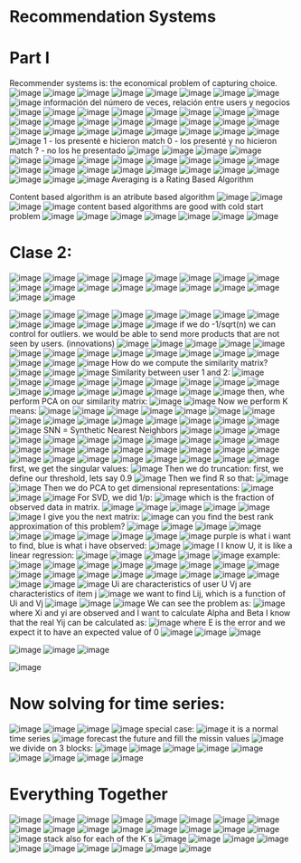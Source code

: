 # Recommendation Systems
# Part I
Recommender systems is: the economical problem of capturing choice.
![image](https://github.com/rafaelortegar/my_cheat_sheets/assets/51694410/c243735d-e7de-4207-ab33-2366469b89d4)
![image](https://github.com/rafaelortegar/my_cheat_sheets/assets/51694410/b2310437-a7a9-43d3-bfba-e7dfedfe0def)
![image](https://github.com/rafaelortegar/my_cheat_sheets/assets/51694410/5f22db06-61a9-41ec-8578-8d74986a5f79)
![image](https://github.com/rafaelortegar/my_cheat_sheets/assets/51694410/15b8b5f3-db0d-4378-b5d7-86e1e3f0323c)
![image](https://github.com/rafaelortegar/my_cheat_sheets/assets/51694410/09497713-a684-4d34-b658-719373afc3ff)
![image](https://github.com/rafaelortegar/my_cheat_sheets/assets/51694410/eda16066-070a-4f7e-be3e-e29b81bb1219)
![image](https://github.com/rafaelortegar/my_cheat_sheets/assets/51694410/68964b5e-b6e1-4714-823a-c6f53a6994fe)
![image](https://github.com/rafaelortegar/my_cheat_sheets/assets/51694410/9f709f0a-479d-4454-aea6-46be336dc482)
![image](https://github.com/rafaelortegar/my_cheat_sheets/assets/51694410/114e94ce-611e-4de4-9180-f284e3edebcd)
información del número de veces, relación entre users y negocios
![image](https://github.com/rafaelortegar/my_cheat_sheets/assets/51694410/a00b4eb0-5513-4dbe-9fc1-3fc648c48598)
![image](https://github.com/rafaelortegar/my_cheat_sheets/assets/51694410/ae275664-48cf-45de-9815-90d71a69a145)
![image](https://github.com/rafaelortegar/my_cheat_sheets/assets/51694410/af09eb22-a11e-4c57-b14a-52dc8d7443e7)
![image](https://github.com/rafaelortegar/my_cheat_sheets/assets/51694410/3bfafa11-1a8b-445a-992a-6a5c79efe4e9)
![image](https://github.com/rafaelortegar/my_cheat_sheets/assets/51694410/dba8b5b4-001c-4f99-b63a-e4991c8a5d0f)
![image](https://github.com/rafaelortegar/my_cheat_sheets/assets/51694410/3352ed8c-2a6d-4efa-a93d-d346e315d1d6)
![image](https://github.com/rafaelortegar/my_cheat_sheets/assets/51694410/4c7e8955-99f2-4866-8c74-02b68b1fef62)
![image](https://github.com/rafaelortegar/my_cheat_sheets/assets/51694410/3a4780ee-edbe-4322-bc47-7dd69d716d13)
![image](https://github.com/rafaelortegar/my_cheat_sheets/assets/51694410/62ac29c3-ea1c-4cc8-8a6a-59876aff8d96)
![image](https://github.com/rafaelortegar/my_cheat_sheets/assets/51694410/16e90d5e-dc07-4aec-bdd2-e96fa51872b9)
![image](https://github.com/rafaelortegar/my_cheat_sheets/assets/51694410/e8f459a4-052b-404e-b451-959ac0ed1502)
![image](https://github.com/rafaelortegar/my_cheat_sheets/assets/51694410/565491fd-45e2-487e-b0f5-d2c008136e53)
![image](https://github.com/rafaelortegar/my_cheat_sheets/assets/51694410/0954a247-c1c7-40fa-bac8-b99f3e4e5fc1)
![image](https://github.com/rafaelortegar/my_cheat_sheets/assets/51694410/18f5d67d-a024-4d31-9d2a-43375833d646)
![image](https://github.com/rafaelortegar/my_cheat_sheets/assets/51694410/48492f66-ffb8-426a-b89e-574c80cc3937)
![image](https://github.com/rafaelortegar/my_cheat_sheets/assets/51694410/f293375f-c3c3-4153-8b14-ee838db5dcb0)
![image](https://github.com/rafaelortegar/my_cheat_sheets/assets/51694410/4a259653-0666-4bc0-a24a-3ea065af4a09)
![image](https://github.com/rafaelortegar/my_cheat_sheets/assets/51694410/5d4ba9ae-0f28-47e5-8cb3-ecf6a9288238)
![image](https://github.com/rafaelortegar/my_cheat_sheets/assets/51694410/ba0e56f3-8bbc-48f6-b439-987a6d1a0cb0)
![image](https://github.com/rafaelortegar/my_cheat_sheets/assets/51694410/5de0ec93-b10a-4ac1-a9c8-58756c64784b)
![image](https://github.com/rafaelortegar/my_cheat_sheets/assets/51694410/832b4a38-e2ce-4dac-8d97-216a679727e8)
![image](https://github.com/rafaelortegar/my_cheat_sheets/assets/51694410/c1c5ab46-0f2c-4589-a266-ee30c31f56c0)
![image](https://github.com/rafaelortegar/my_cheat_sheets/assets/51694410/2a261ea1-f7f1-49e4-bda3-8a0b9d20d199)
![image](https://github.com/rafaelortegar/my_cheat_sheets/assets/51694410/c07b9f4f-7948-44c6-8d5c-a1b9ba6bff41)
![image](https://github.com/rafaelortegar/my_cheat_sheets/assets/51694410/d6c315bb-82ef-44f4-99a1-d3efd3645b28)
1 -  los presenté e hicieron match
0 - los presenté y no hicieron match
? - no los he presentado
![image](https://github.com/rafaelortegar/my_cheat_sheets/assets/51694410/d86a54bd-3966-411f-8598-b04257442640)
![image](https://github.com/rafaelortegar/my_cheat_sheets/assets/51694410/c0a7ad72-cd43-41b4-ac83-ab56fcc5fe01)
![image](https://github.com/rafaelortegar/my_cheat_sheets/assets/51694410/d4bb8704-c74b-43a0-85c3-700e14579f22)
![image](https://github.com/rafaelortegar/my_cheat_sheets/assets/51694410/fd292853-f8dc-403d-86cd-a4db3be8156a)
![image](https://github.com/rafaelortegar/my_cheat_sheets/assets/51694410/5553e182-8c47-4838-8940-ba6526355831)
![image](https://github.com/rafaelortegar/my_cheat_sheets/assets/51694410/13ce9636-103b-43f0-9395-6d27a612042c)
![image](https://github.com/rafaelortegar/my_cheat_sheets/assets/51694410/57a1dc8d-4854-4a5d-aebe-bc9b540fa154)
![image](https://github.com/rafaelortegar/my_cheat_sheets/assets/51694410/aa75c314-0749-4d18-8e1f-b14cef5c648b)
![image](https://github.com/rafaelortegar/my_cheat_sheets/assets/51694410/f27f1cae-1f87-44d3-a5ac-9986add3ad4a)
![image](https://github.com/rafaelortegar/my_cheat_sheets/assets/51694410/b7d1453a-a345-4628-938e-8dcfb0a80601)
![image](https://github.com/rafaelortegar/my_cheat_sheets/assets/51694410/09477d3f-e832-4663-a9e0-de49859ab8d8)
![image](https://github.com/rafaelortegar/my_cheat_sheets/assets/51694410/eaaa3f4e-3231-44a8-bab5-167c843882b7)
![image](https://github.com/rafaelortegar/my_cheat_sheets/assets/51694410/c9058172-2895-4258-89f4-be77835eb545)
![image](https://github.com/rafaelortegar/my_cheat_sheets/assets/51694410/86e48de4-a2af-41cc-a9be-0bc750a38705)
![image](https://github.com/rafaelortegar/my_cheat_sheets/assets/51694410/654a36ed-167b-479d-8137-a2f0f2cc73b0)
![image](https://github.com/rafaelortegar/my_cheat_sheets/assets/51694410/1454b6fc-624b-4001-8a57-0b5498eeae72)
![image](https://github.com/rafaelortegar/my_cheat_sheets/assets/51694410/9035a29d-2cf6-4dd2-94c4-57ff37c89f78)
![image](https://github.com/rafaelortegar/my_cheat_sheets/assets/51694410/677d490c-b0fd-4e75-b90b-d37f12873b27)
![image](https://github.com/rafaelortegar/my_cheat_sheets/assets/51694410/05bd5fd8-6c38-4c51-92fb-9086b9c3277c)
![image](https://github.com/rafaelortegar/my_cheat_sheets/assets/51694410/423e76a7-5720-4cdb-8b49-6326a0a7b39c)
![image](https://github.com/rafaelortegar/my_cheat_sheets/assets/51694410/2c664eeb-81cd-4e51-a072-98c3f65cbb96)
![image](https://github.com/rafaelortegar/my_cheat_sheets/assets/51694410/d3e16f0e-f980-497a-9695-d88da7cdea0f)
![image](https://github.com/rafaelortegar/my_cheat_sheets/assets/51694410/e95dd408-d494-425f-9750-92373ee2be4d)
Averaging is a Rating Based Algorithm

Content based algorithm is an atribute based algorithm
![image](https://github.com/rafaelortegar/my_cheat_sheets/assets/51694410/af488900-8e00-406f-ac68-84b62b84bb42)
![image](https://github.com/rafaelortegar/my_cheat_sheets/assets/51694410/d9f96270-4846-4477-b45b-5543fd2453e6)
![image](https://github.com/rafaelortegar/my_cheat_sheets/assets/51694410/6d689c44-2ec9-499b-b79e-261dc9f62910)
![image](https://github.com/rafaelortegar/my_cheat_sheets/assets/51694410/1b355544-ee75-460b-97f9-22bed317e143)
content based algorithms are good with cold start problem
![image](https://github.com/rafaelortegar/my_cheat_sheets/assets/51694410/a3937c5c-3ed5-4752-aa1c-396eab16a996)
![image](https://github.com/rafaelortegar/my_cheat_sheets/assets/51694410/4f566a04-cb34-4669-acf6-66e0e590d8e0)
![image](https://github.com/rafaelortegar/my_cheat_sheets/assets/51694410/cd5e6dfa-5d81-495c-87d5-054b8308f62b)
![image](https://github.com/rafaelortegar/my_cheat_sheets/assets/51694410/6acb548d-e123-49cd-8c80-e0dffad78777)
![image](https://github.com/rafaelortegar/my_cheat_sheets/assets/51694410/ae81c4fb-1e13-4cea-8390-c7fd2c4dd51b)
![image](https://github.com/rafaelortegar/my_cheat_sheets/assets/51694410/0b3f407e-f1d8-45a7-b42e-c51a63b37ad3)
![image](https://github.com/rafaelortegar/my_cheat_sheets/assets/51694410/a8d9cd90-c0f6-4c3b-bd47-f0706fd4568f)

# Clase 2:
![image](https://github.com/rafaelortegar/my_cheat_sheets/assets/51694410/265b2afa-c900-4a96-a04c-bb282d247f70)
![image](https://github.com/rafaelortegar/my_cheat_sheets/assets/51694410/001ef156-8db5-472f-aea5-1d85eb5f88a0)
![image](https://github.com/rafaelortegar/my_cheat_sheets/assets/51694410/71530002-705e-4d87-9bc0-34791abce67b)
![image](https://github.com/rafaelortegar/my_cheat_sheets/assets/51694410/6510a046-d10b-417c-aa8e-79e3241b3834)
![image](https://github.com/rafaelortegar/my_cheat_sheets/assets/51694410/61c0604d-6239-4d25-929e-a2f2f81c30ad)
![image](https://github.com/rafaelortegar/my_cheat_sheets/assets/51694410/b4345cb8-8fd8-4653-8cb1-b84770a41676)
![image](https://github.com/rafaelortegar/my_cheat_sheets/assets/51694410/528dfb68-f6b9-43de-a2ed-156907834bc6)
![image](https://github.com/rafaelortegar/my_cheat_sheets/assets/51694410/c492c145-8517-41dc-9880-4510e1e6bbda)
![image](https://github.com/rafaelortegar/my_cheat_sheets/assets/51694410/4cc299a2-eb34-4788-87b7-cfa6ed972b2f)
![image](https://github.com/rafaelortegar/my_cheat_sheets/assets/51694410/41c31fce-96f6-4a26-9aa2-11c4567bcb66)
![image](https://github.com/rafaelortegar/my_cheat_sheets/assets/51694410/c75b2eab-82bf-42c7-af6a-937ebde08b52)
![image](https://github.com/rafaelortegar/my_cheat_sheets/assets/51694410/77dce3de-2dbf-402d-b704-f02513baa60b)
![image](https://github.com/rafaelortegar/my_cheat_sheets/assets/51694410/bb46395b-0bcd-420f-8054-92f76dde735e)
![image](https://github.com/rafaelortegar/my_cheat_sheets/assets/51694410/75a0f0a9-b678-44d8-a169-36bdb64f61d3)
![image](https://github.com/rafaelortegar/my_cheat_sheets/assets/51694410/11dffd3b-a6c8-4957-a08a-724a196604f8)
![image](https://github.com/rafaelortegar/my_cheat_sheets/assets/51694410/fdaa608e-9853-463b-abbd-d911575da35f)
![image](https://github.com/rafaelortegar/my_cheat_sheets/assets/51694410/b8862f31-deec-451a-b023-1f70f229bc26)
![image](https://github.com/rafaelortegar/my_cheat_sheets/assets/51694410/669fe668-8793-4b77-bd00-8c6723dcc16d)

![image](https://github.com/rafaelortegar/my_cheat_sheets/assets/51694410/5a1c2ce0-c9ea-42ff-b77c-e03094f01507)
![image](https://github.com/rafaelortegar/my_cheat_sheets/assets/51694410/be077ac7-b60d-47db-9b1b-740a8ad5f7f5)
![image](https://github.com/rafaelortegar/my_cheat_sheets/assets/51694410/1aca51f7-1f14-45db-bbc1-b3df11512232)
![image](https://github.com/rafaelortegar/my_cheat_sheets/assets/51694410/aa29536e-ff50-46d6-beab-c037da49817c)
![image](https://github.com/rafaelortegar/my_cheat_sheets/assets/51694410/65081819-6cb0-4b53-989e-a5e1e4478997)
![image](https://github.com/rafaelortegar/my_cheat_sheets/assets/51694410/a35577b0-b4e1-4840-9288-02396050c523)
![image](https://github.com/rafaelortegar/my_cheat_sheets/assets/51694410/8589c691-3149-4919-b9c0-1e2767ec2474)
![image](https://github.com/rafaelortegar/my_cheat_sheets/assets/51694410/69f751ea-cdb3-4d90-b748-fd9997357b0a)
![image](https://github.com/rafaelortegar/my_cheat_sheets/assets/51694410/258e5fd5-6909-4014-bfb3-e8d4e281c68e)
![image](https://github.com/rafaelortegar/my_cheat_sheets/assets/51694410/cc150710-8f4f-43a6-919a-b3b10599d641)
![image](https://github.com/rafaelortegar/my_cheat_sheets/assets/51694410/3d20f455-df93-40ad-af73-c18580aaf495)
![image](https://github.com/rafaelortegar/my_cheat_sheets/assets/51694410/29ba8e45-2eb2-427c-a1ba-125d8d9faa86)
![image](https://github.com/rafaelortegar/my_cheat_sheets/assets/51694410/fb4c5d68-5cce-4e1d-87e6-8ccc0873ce00)
if we do -1/sqrt(n) we can control for outliers. we would be able to send more products that are not seen by users. (innovations)
![image](https://github.com/rafaelortegar/my_cheat_sheets/assets/51694410/251f7ab6-98d5-4972-973b-885b1f7503e5)
![image](https://github.com/rafaelortegar/my_cheat_sheets/assets/51694410/18b74532-a375-48e3-a1e4-a63b6c476d54)
![image](https://github.com/rafaelortegar/my_cheat_sheets/assets/51694410/0ecb5d3e-4242-4225-95a3-2d2917182b85)
![image](https://github.com/rafaelortegar/my_cheat_sheets/assets/51694410/844251d8-5328-4579-850a-f06917a1e0b9)
![image](https://github.com/rafaelortegar/my_cheat_sheets/assets/51694410/10473822-b66f-445e-bd53-9d863aa1481d)
![image](https://github.com/rafaelortegar/my_cheat_sheets/assets/51694410/7ddc5500-ca9b-4c0d-84bb-9222ede5c344)
![image](https://github.com/rafaelortegar/my_cheat_sheets/assets/51694410/63ef28fd-1718-45fc-8004-0f0b8c966307)
![image](https://github.com/rafaelortegar/my_cheat_sheets/assets/51694410/95f0e581-2036-4311-a1b5-17563d7edccd)
![image](https://github.com/rafaelortegar/my_cheat_sheets/assets/51694410/32d52d7c-f0bb-4f10-9deb-9bd74a8221ac)
![image](https://github.com/rafaelortegar/my_cheat_sheets/assets/51694410/d864f96d-bcf4-4744-b71d-21be5642df6b)
![image](https://github.com/rafaelortegar/my_cheat_sheets/assets/51694410/39f7d387-4837-446f-ab38-6451c68dcec8)
![image](https://github.com/rafaelortegar/my_cheat_sheets/assets/51694410/58ba0f61-ab04-4e6f-a268-8ee7f8aaee3a)
![image](https://github.com/rafaelortegar/my_cheat_sheets/assets/51694410/d64c996e-9838-449f-879c-0f551fc8dad5)
![image](https://github.com/rafaelortegar/my_cheat_sheets/assets/51694410/a29db12c-a5ed-40cc-b917-508f92cffa5d)
![image](https://github.com/rafaelortegar/my_cheat_sheets/assets/51694410/d30f83fa-c651-4dae-8ada-25caa3043395)
![image](https://github.com/rafaelortegar/my_cheat_sheets/assets/51694410/ffa9588b-ffda-47aa-a054-fa71a7dd65fb)
How do we compute the similarity matrix?
![image](https://github.com/rafaelortegar/my_cheat_sheets/assets/51694410/2bd8d184-2ceb-4f96-8798-ca8e52406c3c)
![image](https://github.com/rafaelortegar/my_cheat_sheets/assets/51694410/d4ca61b0-81b0-4d00-b173-8040ec93ce50)
![image](https://github.com/rafaelortegar/my_cheat_sheets/assets/51694410/efc69bbd-c7e7-4ee8-875f-28c31626164b)
Similarity between user 1 and 2: 
![image](https://github.com/rafaelortegar/my_cheat_sheets/assets/51694410/29162ad0-ef17-40c9-ba7e-ecbc9902b8a8)
![image](https://github.com/rafaelortegar/my_cheat_sheets/assets/51694410/c981c90a-2a94-428c-9de2-7588c1d7d985)
![image](https://github.com/rafaelortegar/my_cheat_sheets/assets/51694410/eaee3869-a972-4c97-9862-5b0076e37006)
![image](https://github.com/rafaelortegar/my_cheat_sheets/assets/51694410/2c547dff-d06d-4ff2-821e-6d5fc0c55499)
![image](https://github.com/rafaelortegar/my_cheat_sheets/assets/51694410/e644abe5-72bc-4c34-9d43-463b686940ba)
![image](https://github.com/rafaelortegar/my_cheat_sheets/assets/51694410/a619b9ee-8640-4b28-a67e-e75553f11634)
![image](https://github.com/rafaelortegar/my_cheat_sheets/assets/51694410/30901bf8-a5d5-48e9-b514-2692dfa11d31)
![image](https://github.com/rafaelortegar/my_cheat_sheets/assets/51694410/7d17a379-1122-4cd4-a455-b8f91fb619e2)
![image](https://github.com/rafaelortegar/my_cheat_sheets/assets/51694410/6702d470-e641-45c3-9f40-4e37426db72d)
![image](https://github.com/rafaelortegar/my_cheat_sheets/assets/51694410/8813c5ca-2033-4036-a3d2-34b65e1485f8)
![image](https://github.com/rafaelortegar/my_cheat_sheets/assets/51694410/338451b7-ef68-4ece-824b-cd2852839627)
![image](https://github.com/rafaelortegar/my_cheat_sheets/assets/51694410/bbeedb46-a0af-4843-8ffc-5aa421d73855)
![image](https://github.com/rafaelortegar/my_cheat_sheets/assets/51694410/483edba0-ceeb-4da6-ad1a-d85337f22cea)
![image](https://github.com/rafaelortegar/my_cheat_sheets/assets/51694410/7dcff38d-6394-4b99-beab-6e3890673732)
![image](https://github.com/rafaelortegar/my_cheat_sheets/assets/51694410/47d57424-2b89-480f-ab1c-0af8fba0e61d)
![image](https://github.com/rafaelortegar/my_cheat_sheets/assets/51694410/1eab90fc-6da0-49cb-ac9c-56ac0a724ab2)
then, whe perform PCA on our similarity matrix:
![image](https://github.com/rafaelortegar/my_cheat_sheets/assets/51694410/f174413e-d455-4e80-a68b-10574484297f)
![image](https://github.com/rafaelortegar/my_cheat_sheets/assets/51694410/8565a23f-7511-42da-be54-2eca1693a064)
Now we perform K means:
![image](https://github.com/rafaelortegar/my_cheat_sheets/assets/51694410/ddc7aa61-8ec9-49e1-b0d4-b99b5e74a6e6)
![image](https://github.com/rafaelortegar/my_cheat_sheets/assets/51694410/d68e9c09-0637-4f1d-a3f2-7248eb600dc0)
![image](https://github.com/rafaelortegar/my_cheat_sheets/assets/51694410/f89b1137-4fd5-41f5-b231-e539f3f3ec45)
![image](https://github.com/rafaelortegar/my_cheat_sheets/assets/51694410/26792ca5-8ce3-434f-902f-734845a0afa6)
![image](https://github.com/rafaelortegar/my_cheat_sheets/assets/51694410/853e3295-0ab9-4575-8424-0b2892023ff4)
![image](https://github.com/rafaelortegar/my_cheat_sheets/assets/51694410/230b6915-93e8-434d-bafd-e65784ee1d1c)
![image](https://github.com/rafaelortegar/my_cheat_sheets/assets/51694410/4d177b72-3069-492d-8592-7d9ba23b874a)
![image](https://github.com/rafaelortegar/my_cheat_sheets/assets/51694410/816a266a-0fd4-4e19-8b6d-c7f251850b74)
![image](https://github.com/rafaelortegar/my_cheat_sheets/assets/51694410/f8dcfc79-7628-4c4e-b732-a1dd67d51e3d)
![image](https://github.com/rafaelortegar/my_cheat_sheets/assets/51694410/794b90be-fb86-46db-b25f-661014b9b208)
![image](https://github.com/rafaelortegar/my_cheat_sheets/assets/51694410/b5eb13b9-c796-469c-9014-5711a168d91f)
![image](https://github.com/rafaelortegar/my_cheat_sheets/assets/51694410/cb3b327c-381b-42a1-99d7-30edb7720c76)
![image](https://github.com/rafaelortegar/my_cheat_sheets/assets/51694410/02342753-350b-4298-b25d-102502102a59)
![image](https://github.com/rafaelortegar/my_cheat_sheets/assets/51694410/ee5e2941-fc9e-4c59-bcce-e813a2c05277)
![image](https://github.com/rafaelortegar/my_cheat_sheets/assets/51694410/5cecd3bc-172e-4314-a4c7-1a1b9afd2f9d)
![image](https://github.com/rafaelortegar/my_cheat_sheets/assets/51694410/64419ced-17bc-4ebf-9ce9-888f21139668)
SNN = Synthetic Nearest Neighbors
![image](https://github.com/rafaelortegar/my_cheat_sheets/assets/51694410/b2bd2771-3b7c-4b03-a8fd-43c4b03338a8)
![image](https://github.com/rafaelortegar/my_cheat_sheets/assets/51694410/d0317f82-0ac1-4761-890e-5d0397d5294a)
![image](https://github.com/rafaelortegar/my_cheat_sheets/assets/51694410/e0102e66-23f6-4497-8320-007702e9cf2e)
![image](https://github.com/rafaelortegar/my_cheat_sheets/assets/51694410/da1ae7f3-1aa1-454e-8c99-9cd40745c099)
![image](https://github.com/rafaelortegar/my_cheat_sheets/assets/51694410/74351dde-2bb2-4910-8413-742f1679e811)
![image](https://github.com/rafaelortegar/my_cheat_sheets/assets/51694410/0e531f5d-2934-40f9-9e80-9727fa750c6f)
![image](https://github.com/rafaelortegar/my_cheat_sheets/assets/51694410/621214f1-08b3-4832-8f0f-db6ce0122a1c)
![image](https://github.com/rafaelortegar/my_cheat_sheets/assets/51694410/f65ac4b6-09e4-4ee2-a9b8-0e75972b5b26)
![image](https://github.com/rafaelortegar/my_cheat_sheets/assets/51694410/4d77d6d2-cea0-43f3-be66-85d0bac668e3)
![image](https://github.com/rafaelortegar/my_cheat_sheets/assets/51694410/7a6ba203-70d5-430a-b921-a159018916f1)
![image](https://github.com/rafaelortegar/my_cheat_sheets/assets/51694410/a121857c-7a60-4c33-af78-fb986f3ca115)
![image](https://github.com/rafaelortegar/my_cheat_sheets/assets/51694410/372198d8-9a94-4137-83ee-441aca80382d)
![image](https://github.com/rafaelortegar/my_cheat_sheets/assets/51694410/739ef370-27c8-4e62-9593-360e37214543)
![image](https://github.com/rafaelortegar/my_cheat_sheets/assets/51694410/134b1bc3-0120-4a0a-929f-22283ba6bbaf)
![image](https://github.com/rafaelortegar/my_cheat_sheets/assets/51694410/70cd411f-0176-4536-bd8c-40c08d321582)
![image](https://github.com/rafaelortegar/my_cheat_sheets/assets/51694410/1edd2846-35a3-48ab-8071-21e2012a6949)
![image](https://github.com/rafaelortegar/my_cheat_sheets/assets/51694410/c5e1b14a-ca8a-4016-aea7-b9bb3be6678f)
![image](https://github.com/rafaelortegar/my_cheat_sheets/assets/51694410/9f838720-3e89-42ba-979f-b9c7232d9b11)
![image](https://github.com/rafaelortegar/my_cheat_sheets/assets/51694410/8d0128a3-0c38-4226-b0a1-5fc6d510364c)
![image](https://github.com/rafaelortegar/my_cheat_sheets/assets/51694410/b89b9d58-5ae0-432a-a562-934ea3b46777)
![image](https://github.com/rafaelortegar/my_cheat_sheets/assets/51694410/e027de06-2d56-4e96-99d1-8fc32a781e6a)
![image](https://github.com/rafaelortegar/my_cheat_sheets/assets/51694410/5a5698e8-d1af-4179-bb3f-2d8e7511be39)
![image](https://github.com/rafaelortegar/my_cheat_sheets/assets/51694410/2f66b3c9-f2d4-4b0c-b4ac-e2d402fe2df3)
![image](https://github.com/rafaelortegar/my_cheat_sheets/assets/51694410/c9aaee34-01cb-4245-a18e-d106feea67f7)
![image](https://github.com/rafaelortegar/my_cheat_sheets/assets/51694410/8dbc4090-8d02-4511-8e87-cecbab73cbd6)
![image](https://github.com/rafaelortegar/my_cheat_sheets/assets/51694410/afdf588d-def8-4ffb-b0d3-e8cd93e0dc86)
![image](https://github.com/rafaelortegar/my_cheat_sheets/assets/51694410/83da241e-8d50-4041-9ab1-e707a236bfaf)
first, we get the singular values:
![image](https://github.com/rafaelortegar/my_cheat_sheets/assets/51694410/6ebfbe01-db87-42a4-8206-4f88e79a029c)
Then we do truncation:
first, we define our threshold, lets say 0.9
![image](https://github.com/rafaelortegar/my_cheat_sheets/assets/51694410/c51ee7cd-ee6c-4bc6-993e-d4000b9c50b4)
Then we find R so that:
![image](https://github.com/rafaelortegar/my_cheat_sheets/assets/51694410/544404c3-582d-4746-aa2d-4d99933d9a60)
![image](https://github.com/rafaelortegar/my_cheat_sheets/assets/51694410/1ca62f88-8437-4050-8c32-09e832574c73)
Then we do PCA to get dimensional representations:
![image](https://github.com/rafaelortegar/my_cheat_sheets/assets/51694410/7935dad4-741b-4e1c-b230-e3ed36d0e45f)
![image](https://github.com/rafaelortegar/my_cheat_sheets/assets/51694410/a068c6dc-cd42-4f9c-ae32-378149a35720)
![image](https://github.com/rafaelortegar/my_cheat_sheets/assets/51694410/b8a3ca8b-49da-4e78-a2d0-a0e811f611cf)
For SVD, we did 1/p:
![image](https://github.com/rafaelortegar/my_cheat_sheets/assets/51694410/52016192-dc49-43e2-87a5-9c00b5aff8ae)
which is the fraction of observed data in matrix.
![image](https://github.com/rafaelortegar/my_cheat_sheets/assets/51694410/7c70d8b2-bca0-4e50-8560-c658cc051844)
![image](https://github.com/rafaelortegar/my_cheat_sheets/assets/51694410/c226029f-04b5-403e-bc75-422a27df22a6)
![image](https://github.com/rafaelortegar/my_cheat_sheets/assets/51694410/3f835037-c50d-4b5a-adb1-ee451c424802)
![image](https://github.com/rafaelortegar/my_cheat_sheets/assets/51694410/5691fcf8-ba18-4c25-9749-7108e8b47adb)
![image](https://github.com/rafaelortegar/my_cheat_sheets/assets/51694410/a3e042af-e6ed-4ab7-a431-3a7e932b15d2)
![image](https://github.com/rafaelortegar/my_cheat_sheets/assets/51694410/6122ebd3-189d-4657-833a-ec3705ca9d36)
I give you the next matrix:
![image](https://github.com/rafaelortegar/my_cheat_sheets/assets/51694410/16192c90-4830-45eb-be21-7d6b13b92623)
can you find the best rank approximation of this problem?
![image](https://github.com/rafaelortegar/my_cheat_sheets/assets/51694410/952e6136-1b31-4fc7-bbd3-728f57c30462)
![image](https://github.com/rafaelortegar/my_cheat_sheets/assets/51694410/3803ee10-ea08-4b68-95d4-f428703e7653)
![image](https://github.com/rafaelortegar/my_cheat_sheets/assets/51694410/7a3753e7-9869-4f53-89a5-c195664c48ef)
![image](https://github.com/rafaelortegar/my_cheat_sheets/assets/51694410/01814504-c3ac-4935-b67a-9267cf3356a2)
![image](https://github.com/rafaelortegar/my_cheat_sheets/assets/51694410/2149c8ee-64f7-4e55-a2b4-ca9840771266)
![image](https://github.com/rafaelortegar/my_cheat_sheets/assets/51694410/0404008f-e4cf-4a3e-9ac7-176f4dcad0a3)
![image](https://github.com/rafaelortegar/my_cheat_sheets/assets/51694410/91e76549-6e92-4392-bdb7-12317c17a7ca)
![image](https://github.com/rafaelortegar/my_cheat_sheets/assets/51694410/49d1970b-5a7b-4dda-b603-91bd81964e86)
![image](https://github.com/rafaelortegar/my_cheat_sheets/assets/51694410/624724fd-4c45-46b9-808f-b13592dc5f71)
![image](https://github.com/rafaelortegar/my_cheat_sheets/assets/51694410/c3527744-d165-4989-94ce-e0b882792dd6)
purple is what i want to find, blue is what i have observed:
![image](https://github.com/rafaelortegar/my_cheat_sheets/assets/51694410/6480e0dd-04a3-4757-b885-690710099388)
![image](https://github.com/rafaelortegar/my_cheat_sheets/assets/51694410/46c7cc43-d8f2-46b6-9c02-2a45cf01dc9d)
I I know U, it is like a linear regression:
![image](https://github.com/rafaelortegar/my_cheat_sheets/assets/51694410/2427d053-c939-4957-8bdf-e0f80f2fdfb9)
![image](https://github.com/rafaelortegar/my_cheat_sheets/assets/51694410/f6b03312-bbcd-4dee-a720-f1184b743a87)
![image](https://github.com/rafaelortegar/my_cheat_sheets/assets/51694410/f2baf8c4-8d43-42f5-a5a3-70262bc1e235)
![image](https://github.com/rafaelortegar/my_cheat_sheets/assets/51694410/11dd72d8-6026-48ea-bac5-a8a5d49b0179)
![image](https://github.com/rafaelortegar/my_cheat_sheets/assets/51694410/b28a4670-cd1d-4003-b48e-723d96411dc7)
example:
![image](https://github.com/rafaelortegar/my_cheat_sheets/assets/51694410/a0ed2293-ac36-4a53-814d-90e2132eefe6)
![image](https://github.com/rafaelortegar/my_cheat_sheets/assets/51694410/8a5a3fce-fc43-419b-be63-e3bba7e0ffae)
![image](https://github.com/rafaelortegar/my_cheat_sheets/assets/51694410/22dd4db8-13bf-4dc2-9cd4-987e49ca6944)
![image](https://github.com/rafaelortegar/my_cheat_sheets/assets/51694410/1336fff0-4202-425a-98d2-b03c727cc0f2)
![image](https://github.com/rafaelortegar/my_cheat_sheets/assets/51694410/93a03f7c-7542-45c0-bbb4-4ae979ccf202)
![image](https://github.com/rafaelortegar/my_cheat_sheets/assets/51694410/ed057557-e5de-4660-9c3f-3250f8e109a7)
![image](https://github.com/rafaelortegar/my_cheat_sheets/assets/51694410/df1bfcf2-0c7a-4183-b2a8-598f011955b2)
![image](https://github.com/rafaelortegar/my_cheat_sheets/assets/51694410/5a1e908f-68a8-4a57-8ff5-0fa9825da6fd)
![image](https://github.com/rafaelortegar/my_cheat_sheets/assets/51694410/20967163-3c17-43bc-bf51-bd235c490568)
![image](https://github.com/rafaelortegar/my_cheat_sheets/assets/51694410/6b49beaa-630b-4c2f-9470-d5983763e052)
![image](https://github.com/rafaelortegar/my_cheat_sheets/assets/51694410/e8865b98-c1a0-49e2-b152-c687270e7fde)
![image](https://github.com/rafaelortegar/my_cheat_sheets/assets/51694410/2e1b6a96-162e-4998-aa5b-876dc3c90df3)
![image](https://github.com/rafaelortegar/my_cheat_sheets/assets/51694410/a054d3e7-6c1d-4d84-bd25-2f4a5f946939)
![image](https://github.com/rafaelortegar/my_cheat_sheets/assets/51694410/5a7a2615-2570-4c05-846e-93ab47485815)
![image](https://github.com/rafaelortegar/my_cheat_sheets/assets/51694410/249fe294-d4b3-403e-85f1-b3b7c9341961)
![image](https://github.com/rafaelortegar/my_cheat_sheets/assets/51694410/11eb2638-2770-4bb2-8d99-28e3f60792a7)
![image](https://github.com/rafaelortegar/my_cheat_sheets/assets/51694410/b28fdd8f-a30b-4af7-a42b-09b047fada61)
![image](https://github.com/rafaelortegar/my_cheat_sheets/assets/51694410/792bbf92-f455-494c-8eb0-609ee1fe0363)
![image](https://github.com/rafaelortegar/my_cheat_sheets/assets/51694410/83d8770b-936c-4d87-a434-57caeed2d758)
Ui are characteristics of user U
Vj are characteristics of item j
![image](https://github.com/rafaelortegar/my_cheat_sheets/assets/51694410/852dc483-65a5-4c80-9649-792ac52ff079)
we want to find Lij, which is a function of Ui and Vj
![image](https://github.com/rafaelortegar/my_cheat_sheets/assets/51694410/150e4d27-54be-4e3e-ad9d-69b1de54073b)
![image](https://github.com/rafaelortegar/my_cheat_sheets/assets/51694410/639ba806-8d33-46bd-89e9-f092ace6012d)
![image](https://github.com/rafaelortegar/my_cheat_sheets/assets/51694410/42f98df7-af60-4e36-874e-6150e72d38b5)
We can see the problem as: 
![image](https://github.com/rafaelortegar/my_cheat_sheets/assets/51694410/8de0d8a0-292c-4659-ac7d-b73189487e58)
where Xi and yi are observed and I want to calculate Alpha and Beta
I know that the real Yij can be calculated as: 
![image](https://github.com/rafaelortegar/my_cheat_sheets/assets/51694410/afc74533-be0f-4fac-bb55-da8915867749)
where E is the error and we expect it to have an expected value of 0
![image](https://github.com/rafaelortegar/my_cheat_sheets/assets/51694410/ac393298-e9c7-41d5-9938-bcbba7980514)
![image](https://github.com/rafaelortegar/my_cheat_sheets/assets/51694410/b7c09ff8-3e6a-4f1d-811a-fb1330dc48e9)
![image](https://github.com/rafaelortegar/my_cheat_sheets/assets/51694410/a9a8ed3e-245d-46cd-8afc-d70e2ca8ae78)

![image](https://github.com/rafaelortegar/my_cheat_sheets/assets/51694410/71374839-cd38-48dc-b57e-e6fa247d55ba)
![image](https://github.com/rafaelortegar/my_cheat_sheets/assets/51694410/8aebc0b9-e5c4-43da-8f5b-7488b0d322e0)
![image](https://github.com/rafaelortegar/my_cheat_sheets/assets/51694410/8293771f-5519-4d85-ad6f-c873d0ad95c0)

![image](https://github.com/rafaelortegar/my_cheat_sheets/assets/51694410/85f6f539-6df8-4c2f-9ed8-0e447827829c)



# Now solving for time series:
![image](https://github.com/rafaelortegar/my_cheat_sheets/assets/51694410/435172c6-f625-43f7-a4d2-ab88a9c8c17f)
![image](https://github.com/rafaelortegar/my_cheat_sheets/assets/51694410/3eb19d26-5461-41c1-b042-9afe675945cd)
![image](https://github.com/rafaelortegar/my_cheat_sheets/assets/51694410/b947ff4c-1e19-4827-b4bb-3e4eec93ff15)
![image](https://github.com/rafaelortegar/my_cheat_sheets/assets/51694410/11090825-f082-4a99-8b93-9f7fab322b22)
special case:
![image](https://github.com/rafaelortegar/my_cheat_sheets/assets/51694410/89bc6ee0-493d-4244-b28b-15fcec36f0a4)
it is a normal time series
![image](https://github.com/rafaelortegar/my_cheat_sheets/assets/51694410/ddedede5-b628-4f88-b0be-f3e4a18680ad)
forecast the future and fill the missin values
![image](https://github.com/rafaelortegar/my_cheat_sheets/assets/51694410/ba77e438-75a3-4110-9b16-d3330e12dff4)
we divide on 3 blocks:
![image](https://github.com/rafaelortegar/my_cheat_sheets/assets/51694410/4bb9b1d2-1f78-4e67-b3c4-b5854cfd0332)
![image](https://github.com/rafaelortegar/my_cheat_sheets/assets/51694410/ca4dd040-8146-47ed-a4f0-9a07c7d6fbe9)
![image](https://github.com/rafaelortegar/my_cheat_sheets/assets/51694410/8abb5db5-9da2-4325-922e-e2c0f52ba00b)
![image](https://github.com/rafaelortegar/my_cheat_sheets/assets/51694410/c27edab3-ab9b-491c-b953-aa862ca8aeab)
![image](https://github.com/rafaelortegar/my_cheat_sheets/assets/51694410/866a995c-717a-4fcf-967a-23789e9537b3)
![image](https://github.com/rafaelortegar/my_cheat_sheets/assets/51694410/11651e6d-12ee-4df1-a4a1-61e7833622f0)
![image](https://github.com/rafaelortegar/my_cheat_sheets/assets/51694410/f37d16ba-50e0-48b1-b784-3d84af6ff449)
![image](https://github.com/rafaelortegar/my_cheat_sheets/assets/51694410/0856f0de-97e4-4dbf-aed6-93a584627b4c)
![image](https://github.com/rafaelortegar/my_cheat_sheets/assets/51694410/74e9d8bd-e62b-4a78-a22d-717d4110da30)
# Everything Together
![image](https://github.com/rafaelortegar/my_cheat_sheets/assets/51694410/20b0355c-0688-4c8a-831c-51b7a3452f45)
![image](https://github.com/rafaelortegar/my_cheat_sheets/assets/51694410/6266c452-e1e1-4cb1-b7cc-4328d37fd09d)
![image](https://github.com/rafaelortegar/my_cheat_sheets/assets/51694410/944cb395-e0f7-4832-9f91-552df9a6d960)
![image](https://github.com/rafaelortegar/my_cheat_sheets/assets/51694410/c49c9333-c8c4-40c5-ad75-d426583ce8c7)
![image](https://github.com/rafaelortegar/my_cheat_sheets/assets/51694410/4ba90d6d-10ec-4b19-a265-344914a396f2)
![image](https://github.com/rafaelortegar/my_cheat_sheets/assets/51694410/a7111f7c-fea8-4637-a9a2-a4e727ba245e)
![image](https://github.com/rafaelortegar/my_cheat_sheets/assets/51694410/5aa986b4-db35-48f4-94c0-efc578eddf7b)
![image](https://github.com/rafaelortegar/my_cheat_sheets/assets/51694410/680ac24e-497b-4d4d-a744-0fcee983492b)
![image](https://github.com/rafaelortegar/my_cheat_sheets/assets/51694410/cbec4921-4da4-4d9d-a1fe-14fa5e7f27d2)
![image](https://github.com/rafaelortegar/my_cheat_sheets/assets/51694410/682c084c-b7f4-4837-b42f-10fa64f2f28f)
![image](https://github.com/rafaelortegar/my_cheat_sheets/assets/51694410/e7785e6b-e638-4e07-ad03-7667627f9d62)
![image](https://github.com/rafaelortegar/my_cheat_sheets/assets/51694410/78b07fbd-c6e5-46e6-8511-9dae96f8d449)
![image](https://github.com/rafaelortegar/my_cheat_sheets/assets/51694410/12312dba-d163-4360-b0d7-6dbf4bc1dd01)
![image](https://github.com/rafaelortegar/my_cheat_sheets/assets/51694410/fe3d64fd-ebb9-4bc6-80c1-a10f4ffffac0)
![image](https://github.com/rafaelortegar/my_cheat_sheets/assets/51694410/3c44648d-950b-4164-9d25-5324305d9ae2)
![image](https://github.com/rafaelortegar/my_cheat_sheets/assets/51694410/63e58a69-5800-42a6-82c4-023ba4e5cb9c)
![image](https://github.com/rafaelortegar/my_cheat_sheets/assets/51694410/a4aa7723-4215-4855-898f-1b7404faf50f)
stack also for each of the K´s 
![image](https://github.com/rafaelortegar/my_cheat_sheets/assets/51694410/08d88c41-0ed6-44a6-a818-387ccb1a9242)
![image](https://github.com/rafaelortegar/my_cheat_sheets/assets/51694410/00917207-5d77-4e8d-841c-1596e3d491a8)
![image](https://github.com/rafaelortegar/my_cheat_sheets/assets/51694410/75ee9f95-7343-45db-9d52-9f35b5f5cdd9)
![image](https://github.com/rafaelortegar/my_cheat_sheets/assets/51694410/f748fe19-dcd0-49c6-a05e-cd7dcfac579c)
![image](https://github.com/rafaelortegar/my_cheat_sheets/assets/51694410/2c0a801f-0526-4d52-a654-e90bd185891c)
![image](https://github.com/rafaelortegar/my_cheat_sheets/assets/51694410/fd2f2339-02d4-4576-9c42-6f8375c74a5d)
![image](https://github.com/rafaelortegar/my_cheat_sheets/assets/51694410/36377970-781b-4327-b411-bd1bcfb4197c)
![image](https://github.com/rafaelortegar/my_cheat_sheets/assets/51694410/b2608998-cf8f-4932-8b57-c5d310a33064)
![image](https://github.com/rafaelortegar/my_cheat_sheets/assets/51694410/2667e3d5-3e14-4286-906a-fc294c6a38a7)
![image](https://github.com/rafaelortegar/my_cheat_sheets/assets/51694410/3a380472-986a-4ce0-9fed-8810a576d42a)



































































